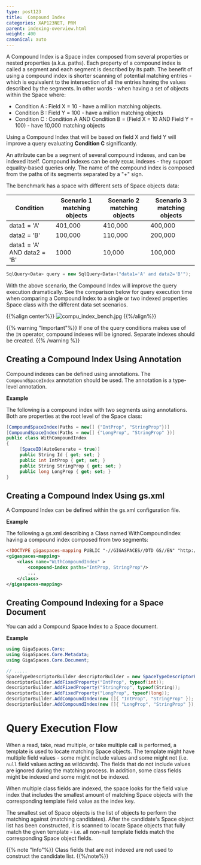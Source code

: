 ```yaml
---
type: post123
title:  Compound Index
categories: XAP123NET, PRM
parent: indexing-overview.html
weight: 400
canonical: auto
---
```


 

A Compound Index is a Space index composed from several properties or nested properties (a.k.a. paths). Each property of a compound index is called a segment and each segment is described by its path. The benefit of using a compound index is shorter scanning of potential matching entries - which is equivalent to the intersection of all the entries having the values described by the segments. In other words - when having a set of objects within the Space where:

- Condition A : Field X = 10 - have a million matching objects.
- Condition B : Field Y = 100 - have a million matching objects
- Condition C : Condition A AND Condition B = (Field X = 10 AND Field Y = 100) - have 10,000 matching objects

Using a Compound Index that will be based on field X and field Y will improve a query evaluating **Condition C** significantly.

An attribute can be a segment of several compound indexes, and can be indexed itself. Compound indexes can be only `EQUAL` indexes - they support equality-based queries only. The name of the compound index is composed from the paths of its segments separated by a "+" sign.

The benchmark has a space with different sets of Space objects data:


|Condition|Scenario 1 matching objects|Scenario 2 matching objects|Scenario 3 matching objects|
|----------|--------------------------|---------------------------|---------------------------|
|data1 = 'A' |401,000| 410,000 | 400,000 |
|data2 = 'B' |100,000| 110,000 | 200,000 |
|data1 = 'A' AND data2 = 'B' |1000 | 10,000 | 100,000|


```csharp
SqlQuery<Data> query = new SqlQuery<Data>("data1='A' and data2='B'");
```

With the above scenario, the Compound Index will improve the query execution dramatically. See the comparison below for query execution time when comparing a Compound Index to a single or two indexed properties Space class with the different data set scenarios.

{{%align center%}}
![compu_index_bench.jpg](/attachment_files/compu_index_bench.jpg)
{{%/align%}}


{{% warning "Important"%}}
If one of the query conditions makes use of the `IN` operator, compound indexes will be ignored. Separate indexes should be created.
{{% /warning %}}


## Creating a Compound Index Using Annotation

Compound indexes can be defined using annotations. The `CompoundSpaceIndex` annotation should be used. The annotation is a type-level annotation.

**Example** 

The following is a compound index with two segments using annotations. Both are properties at the root level of the Space class:


```csharp
[CompoundSpaceIndex(Paths = new[] {"IntProp", "StringProp"})]
[CompoundSpaceIndex(Paths = new[] {"LongProp", "StringProp" })]
public class WithCompoundIndex
{
     [SpaceID(AutoGenerate = true)]
     public String Id { get; set; }
     public int IntProp { get; set; }
     public String StringProp { get; set; }
     public long LongProp { get; set; }
}
```

## Creating a Compound Index Using gs.xml

A Compound Index can be defined within the gs.xml configuration file.

**Example**

 The following a gs.xml describing a Class named WithCompoundIndex having a compound index composed from two segments:


```xml
<!DOCTYPE gigaspaces-mapping PUBLIC "-//GIGASPACES//DTD GS//EN" "http://www.gigaspaces.com/dtd/9_5/gigaspaces-metadata.dtd">
<gigaspaces-mapping>
    <class name="WithCompoundIndex" >
        <compound-index paths="IntProp, StringProp"/>
        ...
    </class>
</gigaspaces-mapping>
```

## Creating Compound Indexing for a Space Document

You can add a Compound Space Index to a Space document.

**Example**


```csharp
using GigaSpaces.Core;
using GigaSpaces.Core.Metadata;
using GigaSpaces.Core.Document;

// .....
SpaceTypeDescriptorBuilder descriptorBuilder = new SpaceTypeDescriptorBuilder("WithCompoundIndex");
descriptorBuilder.AddFixedProperty("IntProp", typeof(int));
descriptorBuilder.AddFixedProperty("StringProp", typeof(String));
descriptorBuilder.AddFixedProperty("LongProp", typeof(long));
descriptorBuilder.AddCompoundIndex(new []{ "IntProp", "StringProp" });
descriptorBuilder.AddCompoundIndex(new []{ "LongProp", "StringProp" });
```

# Query Execution Flow

When a read, take, read multiple, or take multiple call is performed, a template is used to locate matching Space objects. The template might have multiple field values - some might include values and some might not (i.e. `null` field values acting as wildcards). The fields that do not include values are ignored during the matching process. In addition, some class fields might be indexed and some might not be indexed.

When multiple class fields are indexed, the space looks for the field value index that includes the smallest amount of matching Space objects with the corresponding template field value as the index key.

The smallest set of Space objects is the list of objects to perform the matching against (matching candidates). After the candidate's Space object list has been constructed, it is scanned to locate Space objects that fully match the given template - i.e. all non-null template fields match the corresponding Space object fields.

{{% note "Info"%}}
Class fields that are not indexed are not used to construct the candidate list.
{{%/note%}}

